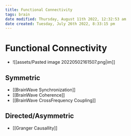 ```yaml
---
title: Functional Connectivity
tags: brain
date modified: Thursday, August 11th 2022, 12:32:53 am
date created: Tuesday, July 26th 2022, 8:33:15 pm
---
```


# Functional Connectivity
- ![[assets/Pasted image 20220502161507.png|im]]

## Symmetric
- [[BrainWave Synchronization]]
- [[BrainWave Coherence]]
- [[BrainWave CrossFrequency Coupling]]

## Directed/Asymmetric
- [[Granger Causallity]]

